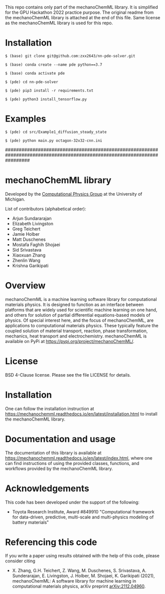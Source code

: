 This repo contains only part of the mechanoChemML library. It is simplified for the GPU Hackathon 2022 practice purpose. The original readme from the mechanoChemML library is attached at the end of this file. Same license as the mechanoChemML library is used for this repo.

# Installation

    $ (base) git clone git@github.com:zxx2643/nn-pde-solver.git

    $ (base) conda create --name pde python==3.7

    $ (base) conda activate pde

    $ (pde) cd nn-pde-solver

    $ (pde) pip3 install -r requirements.txt

    $ (pde) python3 install_tensorflow.py

# Examples

    $ (pde) cd src/Example1_diffusion_steady_state

    $ (pde) python main.py octagon-32x32-cnn.ini


#########################################################################################################################

# mechanoChemML library

Developed by the [Computational Physics Group](http://www.umich.edu/~compphys/index.html) at the University of Michigan.

List of contributors (alphabetical order):
* Arjun Sundararajan
* Elizabeth Livingston
* Greg Teichert
* Jamie Holber
* Matt Duschenes
* Mostafa Faghih Shojaei
* Sid Srivastava
* Xiaoxuan Zhang
* Zhenlin Wang
* Krishna Garikipati

# Overview

mechanoChemML is a machine learning software library for computational materials physics. It is designed to function as an interface between platforms that are widely used for scientific machine learning on one hand, and others for solution of partial differential equations-based models of physics. Of special interest here, and the focus of mechanoChemML, are applications to computational materials physics. These typically feature the coupled solution of material transport, reaction, phase transformation, mechanics, heat transport and electrochemistry. mechanoChemML is available on PyPi at https://pypi.org/project/mechanoChemML/.

# License

BSD 4-Clause license. Please see the file LICENSE for details. 

# Installation

One can follow the installation instruction at https://mechanochemml.readthedocs.io/en/latest/installation.html to install the mechanoChemML library.

# Documentation and usage 

The documentation of this library is available at https://mechanochemml.readthedocs.io/en/latest/index.html, where one can find instructions of using the provided classes, functions, and workflows provided by the mechanoChemML library.

# Acknowledgements

This code has been developed under the support of the following:

- Toyota Research Institute, Award #849910 "Computational framework for data-driven, predictive, multi-scale and multi-physics modeling of battery materials"

# Referencing this code

If you write a paper using results obtained with the help of this code, please consider citing

- X. Zhang, G.H. Teichert, Z. Wang, M. Duschenes, S. Srivastava, A. Sunderarajan, E. Livingston, J. Holber, M. Shojaei, K. Garikipati (2021), mechanoChemML: A software library for machine learning in computational materials physics, arXiv preprint [arXiv:2112.04960](https://arxiv.org/abs/2112.04960).
